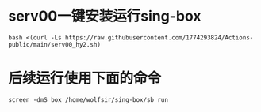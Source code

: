 # serv00一键安装运行sing-box
```
bash <(curl -Ls https://raw.githubusercontent.com/1774293824/Actions-public/main/serv00_hy2.sh)
```
# 后续运行使用下面的命令
```
screen -dmS box /home/wolfsir/sing-box/sb run
```
